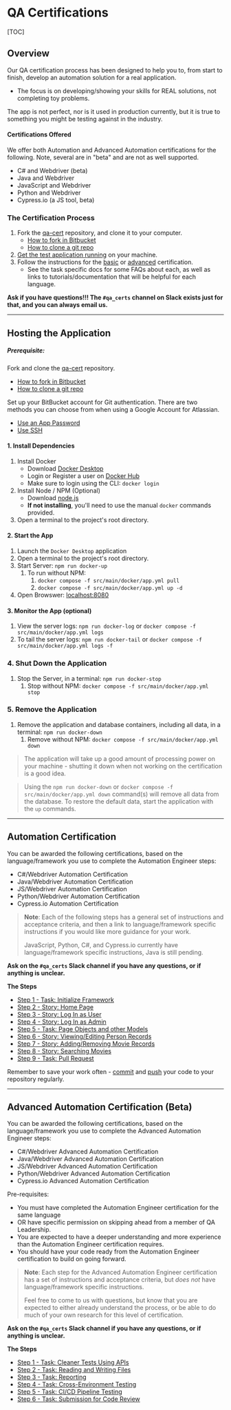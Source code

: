 # QA Certifications

[TOC]

## Overview

Our QA certification process has been designed to help you to, from start to finish, develop an automation solution for a real application.

-   The focus is on developing/showing your skills for REAL solutions, not completing toy problems.

The app is not perfect, nor is it used in production currently, but it is true to something you might be testing against in the industry.

#### Certifications Offered

We offer both Automation and Advanced Automation certifications for the following. Note, several are in "beta" and are not as well supported.

-   C# and Webdriver (beta)
-   Java and Webdriver
-   JavaScript and Webdriver
-   Python and Webdriver
-   Cypress.io (a JS tool, beta)

### The Certification Process

1. Fork the [qa-cert](https://bitbucket.org/stgconsulting/qa-cert) repository, and clone it to your computer.
    - [How to fork in Bitbucket](https://confluence.atlassian.com/bitbucket/forking-a-repository-221449527.html)
    - [How to clone a git repo](https://support.atlassian.com/bitbucket-cloud/docs/clone-a-git-repository/)
1. [Get the test application running](#host) on your machine.
1. Follow the instructions for the [basic](#basic) or [advanced](#advanced) certification.
    - See the task specific docs for some FAQs about each, as well as links to tutorials/documentation that will be helpful for each language.

**Ask if you have questions!!! The `#qa_certs` channel on Slack exists just for that, and you can always email us.**

---

## Hosting the Application

##### Prerequisite:

Fork and clone the [qa-cert](https://bitbucket.org/stgconsulting/qa-cert) repository.

-   [How to fork in Bitbucket](https://confluence.atlassian.com/bitbucket/forking-a-repository-221449527.html)
-   [How to clone a git repo](https://support.atlassian.com/bitbucket-cloud/docs/clone-a-git-repository/)

Set up your BitBucket account for Git authentication. There are two methods you can choose from when using a Google Account for Atlassian.

-   [Use an App Password](https://support.atlassian.com/bitbucket-cloud/docs/app-passwords/)
-   [Use SSH](https://support.atlassian.com/bitbucket-cloud/docs/set-up-an-ssh-key/)

#### 1. Install Dependencies

1. Install Docker
    - Download [Docker Desktop](https://www.docker.com/products/docker-desktop)
    - Login or Register a user on [Docker Hub](https://hub.docker.com)
    - Make sure to login using the CLI: `docker login`
1. Install Node / NPM (Optional)
    - Download [node.js](https://nodejs.org/en/download/)
    - **If not installing**, you'll need to use the manual `docker` commands provided.
1. Open a terminal to the project's root directory.

#### 2. Start the App

1. Launch the `Docker Desktop` application
1. Open a terminal to the project's root directory.
1. Start Server: `npm run docker-up`
    1. To run without NPM:
        1. `docker compose -f src/main/docker/app.yml pull`
        1. `docker compose -f src/main/docker/app.yml up -d`
1. Open Browswer: [localhost:8080](http://localhost:8080)

#### 3. Monitor the App (optional)

1. View the server logs: `npm run docker-log` or `docker compose -f src/main/docker/app.yml logs`
1. To tail the server logs: `npm run docker-tail` or `docker compose -f src/main/docker/app.yml logs -f`

### 4. Shut Down the Application

1. Stop the Server, in a terminal: `npm run docker-stop`
    1. Stop without NPM: `docker compose -f src/main/docker/app.yml stop`

### 5. Remove the Application

1. Remove the application and database containers, including all data, in a terminal: `npm run docker-down`
    1. Remove without NPM: `docker compose -f src/main/docker/app.yml down`

> The application will take up a good amount of processing power on your machine - shutting it down when not working on the certification is a good idea.

> Using the `npm run docker-down` or `docker compose -f src/main/docker/app.yml down` command(s) will remove all data from the database. To restore the default data, start the application with the `up` commands.

---

## Automation Certification

You can be awarded the following certifications, based on the language/framework you use to complete the Automation Engineer steps:

-   C#/Webdriver Automation Certification
-   Java/Webdriver Automation Certification
-   JS/Webdriver Automation Certification
-   Python/Webdriver Automation Certification
-   Cypress.io Automation Certification

> **Note**: Each of the following steps has a general set of instructions and acceptance criteria, and then a link to language/framework specific instructions if you would like more guidance for your work.
>
> JavaScript, Python, C#, and Cypress.io currently have language/framework specific instructions, Java is still pending.

**Ask on the `#qa_certs` Slack channel if you have any questions, or if anything is unclear.**

**The Steps**

-   [Step 1 - Task: Initialize Framework](/readme/basic/step1.md)
-   [Step 2 - Story: Home Page](/readme/basic/step2.md)
-   [Step 3 - Story: Log In as User](/readme/basic/step3.md)
-   [Step 4 - Story: Log In as Admin](/readme/basic/step4.md)
-   [Step 5 - Task: Page Objects and other Models](/readme/basic/step5.md)
-   [Step 6 - Story: Viewing/Editing Person Records](/readme/basic/step6.md)
-   [Step 7 - Story: Adding/Removing Movie Records](/readme/basic/step7.md)
-   [Step 8 - Story: Searching Movies](/readme/basic/step8.md)
-   [Step 9 - Task: Pull Request](/readme/basic/step9.md)

Remember to save your work often - [commit](https://www.atlassian.com/git/tutorials/saving-changes) and [push](https://www.atlassian.com/git/tutorials/syncing/git-push) your code to your repository regularly.

---

## Advanced Automation Certification (Beta)

You can be awarded the following certifications, based on the language/framework you use to complete the Advanced Automation Engineer steps:

-   C#/Webdriver Advanced Automation Certification
-   Java/Webdriver Advanced Automation Certification
-   JS/Webdriver Advanced Automation Certification
-   Python/Webdriver Advanced Automation Certification
-   Cypress.io Advanced Automation Certification

Pre-requisites:

-   You must have completed the Automation Engineer certification for the same language
-   OR have specific permission on skipping ahead from a member of QA Leadership.
-   You are expected to have a deeper understanding and more experience than the Automation Engineer certification requires.
-   You should have your code ready from the Automation Engineer certification to build on going forward.

> **Note**: Each step for the Advanced Automation Engineer certification has a set of instructions and acceptance criteria, but _does not_ have language/framework specific instructions.
>
> Feel free to come to us with questions, but know that you are expected to either already understand the process, or be able to do much of your own research for this level of certification.

**Ask on the `#qa_certs` Slack channel if you have any questions, or if anything is unclear.**

**The Steps**

-   [Step 1 - Task: Cleaner Tests Using APIs](/readme/advanced/step1.md)
-   [Step 2 - Task: Reading and Writing Files](/readme/advanced/step2.md)
-   [Step 3 - Task: Reporting](/readme/advanced/step3.md)
-   [Step 4 - Task: Cross-Environment Testing](/readme/advanced/step4.md)
-   [Step 5 - Task: CI/CD Pipeline Testing](/readme/advanced/step5.md)
-   [Step 6 - Task: Submission for Code Review](/readme/advanced/step6.md)
